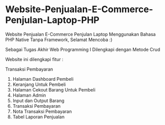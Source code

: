 # Website-Penjualan-E-Commerce-Penjulan-Laptop-PHP
Website Penjualan E-Commerce Penjulan Laptop Menggunakan Bahasa PHP Native Tanpa Framework, Selamat Mencoba :)

Sebagai Tugas Akhir Web Programming I Dilengkapi dengan Metode Crud

Website ini dilengkapi fitur :

Transaksi Pembayaran
1. Halaman Dashboard Pembeli
2. Keranjang Untuk Pembeli
3. Halaman Cekout Barang Untuk Pembeli
4. Halaman Admin
5. Input dan Output Barang
6. Transaksi Pembayaran
7. Nota Transaksi Pembayaran
8. Tabel Laporan Penjualan

